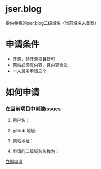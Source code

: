 # jser.blog
提供免费的jser.blog二级域名（当前域名未备案）

# 申请条件
* 开源，非开源项目皆可
* 网站必须有内容，且内容合法
* 一人最多申请三个


# 如何申请
### 在当前项目中创建issues
1. 用户名：

2. github 地址:

3. 网站地址：

4. 申请的二级域名名称为：

[立即申请](https://github.com/joe-lz/jser.blog/issues/new)